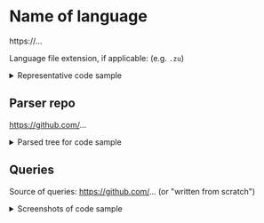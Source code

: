 <!-- 
  Before proceeding, make sure you have read https://github.com/nvim-treesitter/nvim-treesitter/blob/main/CONTRIBUTING.md!
  Make sure to fill out all fields and read the checklist at the end.
-->

# Name of language

<!-- Link to an official description of the language -->
https://...

Language file extension, if applicable: (e.g. `.zu`)

<details>
<summary>Representative code sample</summary>
```
max. 50 lines
```
</details>

## Parser repo

https://github.com/...

<details>
<summary>Parsed tree for code sample</summary>
```
paste output of tree-sitter parse or :InspectTree here
```
</details>

## Queries

Source of queries: https://github.com/... (or "written from scratch")

<details>
<summary>Screenshots of code sample</summary>
<!-- paste screenshot of code sample using provided queries here -->
</details>

<!--
CHECKLIST: _Before_ submitting, make sure

* `./scripts/install-parsers.lua <language>` works without warnings
* `./scripts/install-parsers.lua --generate <language>` works without warnings
* `make query` works without warning
* `make docs` is run
-->
